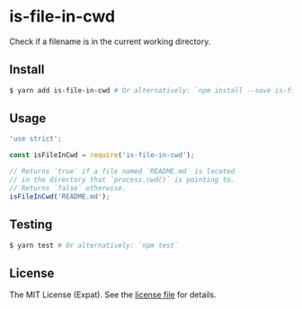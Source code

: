 is-file-in-cwd
==============
Check if a filename is in the current working directory.

Install
-------
```sh
$ yarn add is-file-in-cwd # Or alternatively: `npm install --save is-file-in-cwd`
```

Usage
-----
```js
'use strict';

const isFileInCwd = require('is-file-in-cwd');

// Returns `true` if a file named `README.md` is located
// in the directory that `process.cwd()` is pointing to.
// Returns `false` otherwise.
isFileInCwd('README.md');
```

Testing
-------
```sh
$ yarn test # Or alternatively: `npm test`
```

License
-------
The MIT License (Expat). See the [license file](LICENSE) for details.
